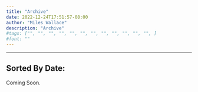 ```yaml
---
title: "Archive"
date: 2022-12-24T17:51:57-08:00
author: "Miles Wallace"
description: "Archive"
#tags: ["", "", "", "", "", "", "", "", "", "", "", "", ]
#font: ""
---
```


____
## Sorted By Date:
Coming Soon.

